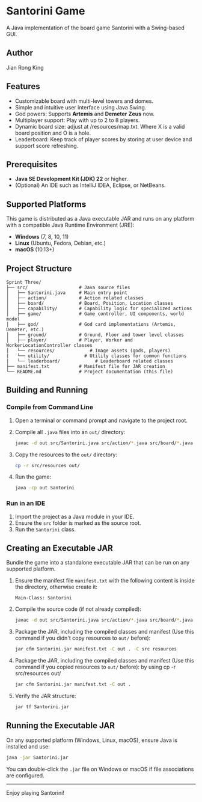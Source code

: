 # Santorini Game

A Java implementation of the board game Santorini with a Swing-based GUI.

## Author
Jian Rong King

## Features

* Customizable board with multi-level towers and domes.
* Simple and intuitive user interface using Java Swing.
* God powers: Supports **Artemis** and **Demeter** **Zeus** now.
* Multiplayer support: Play with up to 2 to 8 players.
* Dynamic board size: adjust at /resources/map.txt. Where X is a valid board position and O is a hole.
* Leaderboard: Keep track of player scores by storing at user device and support score refreshing.

## Prerequisites

* **Java SE Development Kit (JDK) 22** or higher.
* (Optional) An IDE such as IntelliJ IDEA, Eclipse, or NetBeans.

## Supported Platforms

This game is distributed as a Java executable JAR and runs on any platform with a compatible Java Runtime Environment (JRE):

* **Windows** (7, 8, 10, 11)
* **Linux** (Ubuntu, Fedora, Debian, etc.)
* **macOS** (10.13+)

## Project Structure

```
Sprint Three/
├── src/                   # Java source files
│   ├── Santorini.java     # Main entry point
│   ├── action/            # Action related classes
│   ├── board/             # Board, Position, Location classes
│   ├── capability/        # Capability logic for specialized actions
│   ├── game/              # Game controller, UI components, world model
│   ├── god/               # God card implementations (Artemis, Demeter, etc.)
│   ├── ground/            # Ground, Floor and tower level classes
│   ├── player/            # Player, Worker and WorkerLocationController classes
│   └── resources/             # Image assets (gods, players)
|   └── utility/             # Utility classes for common functions
|   └── leaderboard/             # Leaderboard related classes
├── manifest.txt           # Manifest file for JAR creation
└── README.md              # Project documentation (this file)
```

## Building and Running

### Compile from Command Line

1. Open a terminal or command prompt and navigate to the project root.

2. Compile all `.java` files into an `out/` directory:

   ```bash
   javac -d out src/Santorini.java src/action/*.java src/board/*.java src/capability/*.java src/game/*.java src/god/*.java src/ground/*.java src/player/*.java src/leaderboard/*.java   src/utility/*.java 
   ```

3. Copy the resources to the `out/` directory:

   ```bash
   cp -r src/resources out/
   ```

4. Run the game:

   ```bash
   java -cp out Santorini
   ```

### Run in an IDE

1. Import the project as a Java module in your IDE.
2. Ensure the `src` folder is marked as the source root.
3. Run the `Santorini` class.

## Creating an Executable JAR

Bundle the game into a standalone executable JAR that can be run on any supported platform.

1. Ensure the manifest file `manifest.txt` with the following content is inside the directory, otherwise create it:

   ```text
   Main-Class: Santorini
   ```

2. Compile the source code (if not already compiled):

   ```bash
   javac -d out src/Santorini.java src/action/*.java src/board/*.java src/capability/*.java src/game/*.java src/god/*.java src/ground/*.java src/player/*.java src/leaderboard/*.java   src/utility/*.java 
   ```

3. Package the JAR, including the compiled classes and manifest (Use this command if you didn't copy resources to `out/` before):

   ```bash
   jar cfm Santorini.jar manifest.txt -C out . -C src resources
   ```

4. Package the JAR, including the compiled classes and manifest (Use this command if you copied resources to `out/` before):
   by using cp -r src/resources out/
   ```bash
   jar cfm Santorini.jar manifest.txt -C out .
   ```
   
5. Verify the JAR structure:

   ```bash
   jar tf Santorini.jar
   ```

## Running the Executable JAR

On any supported platform (Windows, Linux, macOS), ensure Java is installed and use:

```bash
java -jar Santorini.jar
```

You can double-click the `.jar` file on Windows or macOS if file associations are configured.

---

Enjoy playing Santorini!
